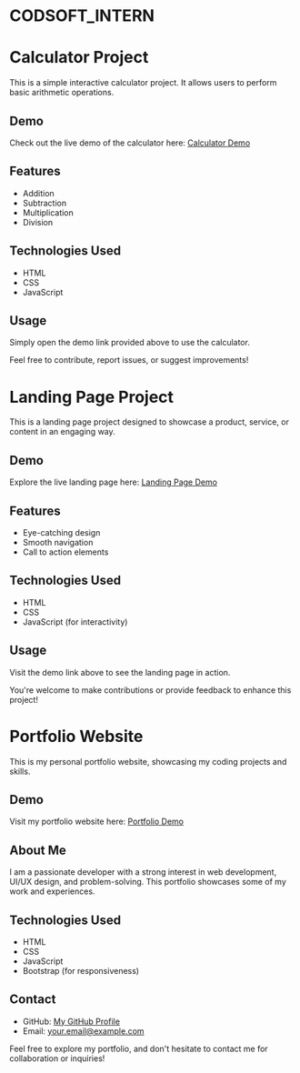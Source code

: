 # CODSOFT_INTERN

# Calculator Project

This is a simple interactive calculator project. It allows users to perform basic arithmetic operations.

## Demo
Check out the live demo of the calculator here:
[Calculator Demo](https://gowtham-r27.github.io/CODSOFT_INTERN/CALCULATOR/calculator.html)

## Features
- Addition
- Subtraction
- Multiplication
- Division

## Technologies Used
- HTML
- CSS
- JavaScript

## Usage
Simply open the demo link provided above to use the calculator.

Feel free to contribute, report issues, or suggest improvements!

# Landing Page Project

This is a landing page project designed to showcase a product, service, or content in an engaging way.

## Demo
Explore the live landing page here:
[Landing Page Demo](https://gowtham-r27.github.io/CODSOFT_INTERN/LANDING%20PAGE/LANDING_PAGE.html)

## Features
- Eye-catching design
- Smooth navigation
- Call to action elements

## Technologies Used
- HTML
- CSS
- JavaScript (for interactivity)

## Usage
Visit the demo link above to see the landing page in action.

You're welcome to make contributions or provide feedback to enhance this project!

# Portfolio Website

This is my personal portfolio website, showcasing my coding projects and skills.

## Demo
Visit my portfolio website here:
[Portfolio Demo](https://gowtham-r27.github.io/CODSOFT_INTERN/PORTFOLIO/Portfolio.html)

## About Me
I am a passionate developer with a strong interest in web development, UI/UX design, and problem-solving. This portfolio showcases some of my work and experiences.

## Technologies Used
- HTML
- CSS
- JavaScript
- Bootstrap (for responsiveness)

## Contact
- GitHub: [My GitHub Profile](https://github.com/gowtham-r27)
- Email: your.email@example.com

Feel free to explore my portfolio, and don't hesitate to contact me for collaboration or inquiries!

